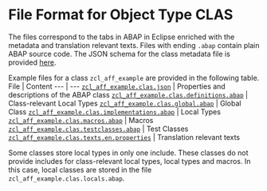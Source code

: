 # File Format for Object Type CLAS

The files correspond to the tabs in ABAP in Eclipse enriched with the metadata and translation relevant texts.
Files with ending `.abap` contain plain ABAP source code.
The JSON schema for the class metadata file is provided [here](./clas.json).

Example files for a class `zcl_aff_example` are provided in the following table.
File | Content
 --- | ---
[`zcl_aff_example.clas.json`](./examples/zcl_aff_example.clas.json)                                 | Properties and descriptions of the ABAP class
[`zcl_aff_example.clas.definitions.abap`](./examples/zcl_aff_example.clas.definitions.abap)         | Class-relevant Local Types
[`zcl_aff_example.clas.global.abap`](./examples/zcl_aff_example.clas.global.abap)                   | Global Class
[`zcl_aff_example.clas.implementations.abap`](./examples/zcl_aff_example.clas.implementations.abap) | Local Types
[`zcl_aff_example.clas.macros.abap`](./examples/zcl_aff_example.clas.macros.abap)                   | Macros
[`zcl_aff_example.clas.testclasses.abap`](./examples/zcl_aff_example.clas.testclasses.abap)         | Test Classes
[`zcl_aff_example.clas.texts.en.properties`](./examples/zcl_aff_example.clas.texts.en.properties)   | Translation relevant texts

Some classes store local types in only one include.
These classes do not provide includes for class-relevant local types, local types and macros.
In this case, local classes are stored in the file `zcl_aff_example.clas.locals.abap`.